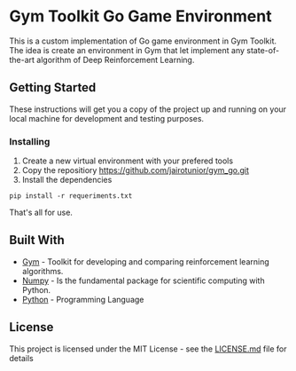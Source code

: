 # Gym Toolkit Go Game Environment

This is a custom implementation of Go game environment in Gym Toolkit. The idea is create an environment in Gym that let implement any state-of-the-art algorithm of Deep Reinforcement Learning.

## Getting Started

These instructions will get you a copy of the project up and running on your local machine for development and testing purposes.

### Installing

1. Create a new virtual environment with your prefered tools
2. Copy the repositiory https://github.com/jairotunior/gym_go.git
3. Install the dependencies

```
pip install -r requeriments.txt
```

That's all for use.

## Built With

* [Gym](https://gym.openai.com/) - Toolkit for developing and comparing reinforcement learning algorithms.
* [Numpy](http://www.numpy.org/) - Is the fundamental package for scientific computing with Python.
* [Python](https://www.python.org/) - Programming Language

## License

This project is licensed under the MIT License - see the [LICENSE.md](LICENSE.md) file for details
